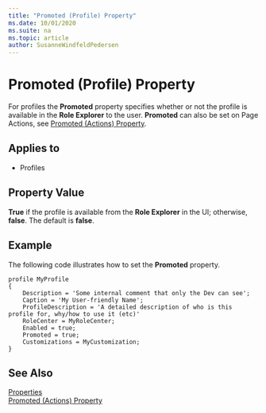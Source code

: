 ```yaml
---
title: "Promoted (Profile) Property"
ms.date: 10/01/2020
ms.suite: na
ms.topic: article
author: SusanneWindfeldPedersen
---
```


# Promoted (Profile) Property

For profiles the **Promoted** property specifies whether or not the profile is available in the **Role Explorer** to the user. **Promoted** can also be set on Page Actions, see [Promoted (Actions) Property](devenv-promoted-action-property.md).
  
## Applies to  
  
- Profiles
  
## Property Value  

**True** if the profile is available from the **Role Explorer** in the UI; otherwise, **false**. The default is **false**.  

## Example

The following code illustrates how to set the **Promoted** property.
 
```AL
profile MyProfile
{ 
    Description = 'Some internal comment that only the Dev can see'; 
    Caption = 'My User-friendly Name'; 
    ProfileDescription = 'A detailed description of who is this profile for, why/how to use it (etc)' 
    RoleCenter = MyRoleCenter; 
    Enabled = true; 
    Promoted = true; 
    Customizations = MyCustomization;
} 
```

## See Also  

[Properties](devenv-properties.md)  
[Promoted (Actions) Property](devenv-promoted-action-property.md) 